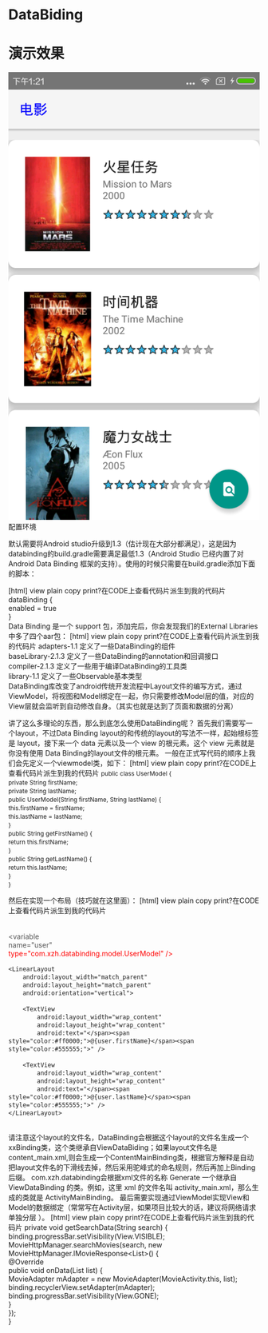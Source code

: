 # DataBiding
# 演示效果
   ![ABC](https://github.com/xiangzhihong/DataBiding/blob/master/screen/device-2016-09-28-132140.png) 
   配置环境

默认需要将Android studio升级到1.3（估计现在大部分都满足），这是因为databinding的build.gradle需要满足最低1.3（Android Studio 已经内置了对 Android Data Binding 框架的支持）。使用的时候只需要在build.gradle添加下面的脚本：

[html] view plain copy print?在CODE上查看代码片派生到我的代码片
dataBinding {  
        enabled = true  
    }  
Data Binding 是一个 support 包，添加完后，你会发现我们的External Libraries中多了四个aar包：
[html] view plain copy print?在CODE上查看代码片派生到我的代码片
adapters-1.1    定义了一些DataBinding的组件  
baseLibrary-2.1.3    定义了一些DataBinding的annotation和回调接口  
compiler-2.1.3    定义了一些用于编译DataBinding的工具类  
library-1.1     定义了一些Observable基本类型  
DataBinding库改变了android传统开发流程中Layout文件的编写方式，通过ViewModel，将视图和Model绑定在一起，你只需要修改Model层的值，对应的View层就会监听到自动修改自身。（其实也就是达到了页面和数据的分离）

讲了这么多理论的东西，那么到底怎么使用DataBinding呢？
首先我们需要写一个layout，不过Data Binding layout的和传统的layout的写法不一样，起始根标签是 layout，接下来一个 data 元素以及一个 view 的根元素。这个 view 元素就是你没有使用 Data Binding的layout文件的根元素。
一般在正式写代码的顺序上我们会先定义一个viewmodel类，如下：
[html] view plain copy print?在CODE上查看代码片派生到我的代码片
<span style="font-size:12px;">public class UserModel {  
    private  String firstName;  
    private  String lastName;  
    public UserModel(String firstName, String lastName) {  
        this.firstName = firstName;  
        this.lastName = lastName;  
    }  
    public String getFirstName() {  
        return this.firstName;  
    }  
    public String getLastName() {  
        return this.lastName;  
    }  
}</span>  

然后在实现一个布局（技巧就在这里面）：
[html] view plain copy print?在CODE上查看代码片派生到我的代码片
<span style="color:#555555;"><?xml version="1.0" encoding="utf-8"?>  
<layout xmlns:android="http://schemas.android.com/apk/res/android">  
    <data>  
        <variable  
            name="user"  
           </span><span style="color:#ff0000;"> type="com.xzh.databinding.model.UserModel" /></span><span style="color:#555555;">  
    </data>  
  
    <LinearLayout  
        android:layout_width="match_parent"  
        android:layout_height="match_parent"  
        android:orientation="vertical">  
  
        <TextView  
            android:layout_width="wrap_content"  
            android:layout_height="wrap_content"  
            android:text="</span><span style="color:#ff0000;">@{user.firstName}</span><span style="color:#555555;">" />  
  
        <TextView  
            android:layout_width="wrap_content"  
            android:layout_height="wrap_content"  
            android:text="</span><span style="color:#ff0000;">@{user.lastName}</span><span style="color:#555555;">" />  
    </LinearLayout>  
</layout></span>  
请注意这个layout的文件名，DataBinding会根据这个layout的文件名生成一个xxBinding类，这个类继承自ViewDataBiding；如果layout文件名是content_main.xml,则会生成一个ContentMainBinding类，根据官方解释是自动把layout文件名的下滑线去掉，然后采用驼峰式的命名规则，然后再加上Binding后缀。
com.xzh.databinding会根据xml文件的名称 Generate 一个继承自 ViewDataBinding 的类。例如，这里 xml 的文件名叫 activity_main.xml，那么生成的类就是 ActivityMainBinding。
最后需要实现通过ViewModel实现View和Model的数据绑定（常常写在Activity层，如果项目比较大的话，建议将网络请求单独分层 ）。
[html] view plain copy print?在CODE上查看代码片派生到我的代码片
private void getSearchData(String search) {  
       binding.progressBar.setVisibility(View.VISIBLE);  
       MovieHttpManager.searchMovies(search, new MovieHttpManager.IMovieResponse<List<Movie>>() {  
           @Override  
           public void onData(List<Movie> list) {  
               MovieAdapter mAdapter = new MovieAdapter(MovieActivity.this, list);  
               binding.recyclerView.setAdapter(mAdapter);  
               binding.progressBar.setVisibility(View.GONE);  
           }  
       });  
   }   
